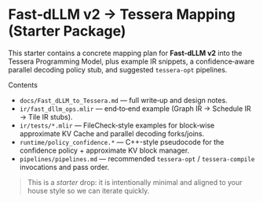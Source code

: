 # Fast‑dLLM v2 → Tessera Mapping (Starter Package)

This starter contains a concrete mapping plan for **Fast‑dLLM v2** into the Tessera Programming Model, plus example IR snippets, a confidence‑aware parallel decoding policy stub, and suggested `tessera-opt` pipelines.

Contents
- `docs/Fast_dLLM_to_Tessera.md` — full write‑up and design notes.
- `ir/fast_dllm_ops.mlir` — end‑to‑end example (Graph IR → Schedule IR → Tile IR stubs).
- `ir/tests/*.mlir` — FileCheck‑style examples for block‑wise approximate KV Cache and parallel decoding forks/joins.
- `runtime/policy_confidence.*` — C++-style pseudocode for the confidence policy + approximate KV block manager.
- `pipelines/pipelines.md` — recommended `tessera-opt` / `tessera-compile` invocations and pass order.

> This is a *starter* drop: it is intentionally minimal and aligned to your house style so we can iterate quickly.

